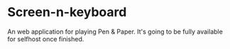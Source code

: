 # Screen-n-keyboard
An web application for playing Pen &amp; Paper. It's going to be fully available for selfhost once finished. 
